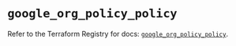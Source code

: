 # `google_org_policy_policy`

Refer to the Terraform Registry for docs: [`google_org_policy_policy`](https://registry.terraform.io/providers/hashicorp/google/6.49.2/docs/resources/org_policy_policy).
